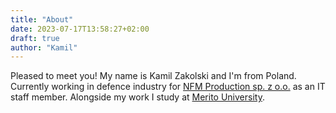 ```yaml
---
title: "About"
date: 2023-07-17T13:58:27+02:00
draft: true
author: "Kamil"
---
```


Pleased to meet you! My name is Kamil Zakolski and I'm from Poland. Currently working in defence industry for [NFM Production sp. z o.o.](https://nfm.no/) as an IT staff member. Alongside my work I study at [Merito University](https://www.merito.pl/english/).